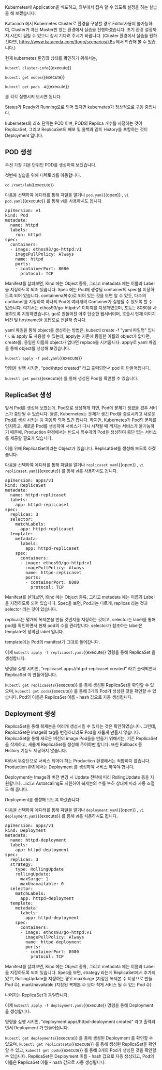 Kubernetes에 Application을 배포하고, 외부에서 접속 할 수 있도록 설정을 하는 실습을 해 보겠습니다.

Katacoda 에서 Kubernetes Cluster로 환경을 구성할 경우 Editor사용이 불가능하여, Cluster가 아닌 Master만 있는 환경에서 실습을 진행하겠습니다.
초기 환경 설정까지 시간이 걸릴 수 있으니 잠시 기다려 주시기 바랍니다.
(Cluster 환경에서 실습을 원하신다면, https://www.katacoda.com/tfogo/scenarios/k8s 에서 학습해 볼 수 있습니다.)

현재 kubernetes 환경의 상태를 확인하기 위해서는,

`kubectl cluster-info`{{execute}}

`kubectl get nodes`{{execute}}

`kubectl get pods -A`{{execute}}

를 각각 실행시켜 보시면 됩니다.

Status가 Ready와 Running으로 되어 있다면 kubernetes가 정상적으로 구동 중입니다.

kubernetes의 최소 단위는 POD 이며, POD의 Replica 개수를 지정하는 것이 ReplicaSet, 그리고 ReplicaSet의 배포 및 롤백과 같이 History를 포함하는 것이 Deployment 입니다.

## POD 생성
우선 가장 기본 단위인 POD를 생성하여 보겠습니다.

첫번째 실습을 위해 디렉토리를 이동합니다.

`cd /root/lab`{{execute}}

다음을 선택하여 에디터를 통해 파일을 열거나 `pod.yaml`{{open}} , `vi pod.yaml`{{execute}} 를 통해 vi를 사용하셔도 됩니다.

<pre class="file" data-filename="pod.yaml" data-target="replace">apiVersion: v1
kind: Pod
metadata:
  name: httpd
  labels:
    run: httpd
spec:
  containers:
  - image: ethos93/go-httpd:v1
    imagePullPolicy: Always
    name: httpd
    ports:
    - containerPort: 8080
      protocol: TCP
</pre>

Manifest를 살펴보면, Kind 에는 Object 종류, 그리고 metadata 에는 이름과 Label을 지정하도록 되어 있습니다.
Spec 에는 Pod에 생성될 container의 spec을 지정하도록 되어 있습니다.
containers(복수)로 되어 있는 것을 보면 알 수 있듯, 다수의 contianer를 지정하여 하나의 Pod에 여러개의 Container가 실행될 수 있도록 할 수 있습니다.
여기서는 ethos93/go-httpd:v1 이미지를 지정하였으며, 포트는 8080을 사용하도록 지정하였습니다.
go로 만들어진 아주 단순한 웹서버이며, 호출시 현재 이미지 버전 및 hostname을 응답으로 전달해 줍니다.

yaml 파일을 통해 object를 생성하는 방법은, kubectl create -f "yaml 파일명" 입니다.
또 apply 도 사용할 수 있는데, apply는 기존에 동일한 이름의 object가 없다면, create를, 동일한 이름의 object가 없다면 replace를 시켜줍니다.
apply로 yaml 파일을 통해 object를 생성해 보겠습니다.

`kubectl apply -f pod.yaml`{{execute}}

명령을 실행 시키면, "pod/httpd created" 라고 출력되면서 pod 이 만들어집니다.

`kubectl get pods`{{execute}} 를 통해 생성된 Pod을 확인할 수 있습니다.

## ReplicaSet 생성
앞서 Pod를 생성해 보았는데, Pod으로 생성하게 되면, Pod에 문제가 생겼을 경우 서비스가 중단될 수 있습니다.
물론, Kubernetes는 문제가 생긴 Pod을 종료시키고 새로운 Pod를 생성 시키는 등 자동화 되어 있긴 합니다.
하지만, Kubernetes가 Pod의 문제를 인지하고, 새로운 Pod를 생성하여 서비스가 다시 시작될 때 까지는 서비스가 불가능하기 때문에, Production 환경에서는 반드시 복수개의 Pod을 생성하여 중단 없는 서비스를 제공할 필요가 있습니다.

이를 위해 ReplicatSet이라는 Object가 있습니다. ReplicatSet를 생성해 보도록 하겠습니다.

다음을 선택하여 에디터를 통해 파일을 열거나 `replicaset.yaml`{{open}} , `vi replicaset.yaml`{{execute}} 를 통해 vi를 사용하셔도 됩니다.

<pre class="file" data-filename="replicaset.yaml" data-target="replace">apiVersion: apps/v1
kind: ReplicaSet
metadata:
  name: httpd-replicaset
  labels:
    app: httpd-replicaset
spec:
  replicas: 3
  selector:
    matchLabels:
      app: httpd-replicaset
  template:
    metadata:
      labels:
        app: httpd-replicaset
    spec:
      containers:
      - image: ethos93/go-httpd:v1
        imagePullPolicy: Always
        name: httpd-replicaset
        ports:
        - containerPort: 8080
          protocol: TCP
</pre>

Manifest를 살펴보면, Kind 에는 Object 종류, 그리고 metadata 에는 이름과 Label을 지정하도록 되어 있습니다.
Spec을 보면, Pod과는 다르게, replicas 라는 것과 selector 라는 것이 있습니다.

replicas는 몇개의 복제본을 만들 것인지를 지정하는 것이고, selector는 label를 통해 pod를 확인하면서 현재 pod의 수를 관리합니다. selector가 참조하는 label은 template에 정의된 label 입니다.

template에는 Pod의 manifest가 그대로 들어갑니다.

이제 `kubectl apply -f replicaset.yaml`{{execute}} 명령을 통해 ReplicaSet 을 생성합니다.

명령을 실행 시키면, "replicaset.apps//httpd-replicaset created" 라고 출력되면서 ReplicaSet 이 만들어집니다.

`kubectl get replicasets`{{execute}} 를 통해 생성된 ReplicaSet을 확인할 수 있으며, `kubectl get pods`{{execute}} 를 통해 3개의 Pod가 생성된 것을 확인할 수 있습니다.
Pod의 이름은 ReplicaSet 이름 - hash 값으로 자동 생성됩니다.

## Deployment 생성
ReplicaSet을 통해 복제본을 여러개 생성시킬 수 있다는 것은 확인하였습니다.
그런데, ReplicaSet은 image의 tag를 변경하더라도 Pod을 새롭게 만들지 않습니다.
ReplicaSet을 통해 새로운 버전의 image Pod들을 만들기 위해서는, 기존 ReplicaSet을 삭제하고, 새롭게 ReplicaSet를 생성해 주어야만 합니다.
또한 Rollback 등 History 기능도 제공하지 않습니다.

따라서 무중단으로 서비스 되어야 하는 Production 환경에서는 적합하지 않습니다.
Production 환경에서는 Deployment 를 생성하여 서비스 하여야 합니다.

Deployment는 Image의 버전 변경 시 Update 전략에 따라 RollingUpdate 등을 지원합니다. 그리고 Autoscaling도 지원하여 복제본의 수를 부하 상태에 따라 자동 조절도 해 줍니다.

Deployment를 생성해 보도록 하겠습니다.

다음을 선택하여 에디터를 통해 파일을 열거나 `deployment.yaml`{{open}} , `vi deployment.yaml`{{execute}} 를 통해 vi를 사용하셔도 됩니다.

<pre class="file" data-filename="deployment.yaml" data-target="replace">apiVersion: apps/v1
kind: Deployment
metadata:
  name: httpd-deployment
  labels:
    app: httpd-deployment
spec:
  replicas: 3
  strategy:
    type: RollingUpdate
    rollingUpdate:
      maxSurge: 1
      maxUnavailable: 0
  selector:
    matchLabels:
      app: httpd-deployment
  template:
    metadata:
      labels:
        app: httpd-deployment
    spec:
      containers:
      - image: ethos93/go-httpd:v1
        imagePullPolicy: Always
        name: httpd-deployment
        ports:
        - containerPort: 8080
          protocol: TCP
</pre>

Manifest를 살펴보면, Kind 에는 Object 종류, 그리고 metadata 에는 이름과 Label을 지정하도록 되어 있습니다.
Spec을 보면, strategy 라는게 ReplicaSet에서 추가되었고, RollingUpdate를 지정하는 경우 maxSurge (지정된 복제본 수 이상으로 만들 Pod 수), maxUnavailable (지정된 복제본 수 보다 적게 서비스 될 수 있는 Pod 수)

나머지는 ReplicaSet과 동일합니다.

이제 `kubectl apply -f deployment.yaml`{{execute}} 명령을 통해 Deployment 을 생성합니다.

명령을 실행 시키면, "deployment.apps/httpd-deployment created" 라고 출력되면서 Deployment 가 만들어집니다.

`kubectl get deployments`{{execute}} 를 통해 생성된 Deployment 를 확인할 수 있으며, `kubectl get replicatsets`{{execute}} 를 통해 생성된 ReplicaSet을 확인할 수 있고, `kubectl get pods`{{execute}} 를 통해 3개의 Pod가 생성된 것을 확인할 수 있습니다.
ReplicaSet은 Deployment 이름 - hash 값으로 자동 생성되고, Pod의 이름은 ReplicaSet 이름 - hash 값으로 자동 생성됩니다.
